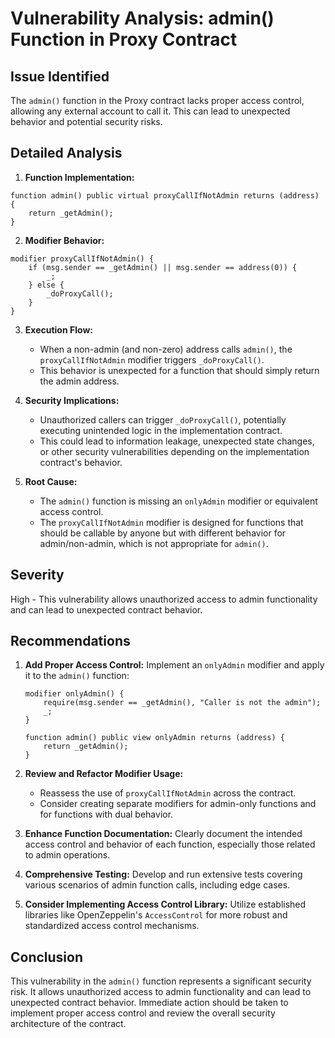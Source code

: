 # Vulnerability Analysis: admin() Function in Proxy Contract

## Issue Identified
The `admin()` function in the Proxy contract lacks proper access control, allowing any external account to call it. This can lead to unexpected behavior and potential security risks.

## Detailed Analysis

1. **Function Implementation:**
```solidity
function admin() public virtual proxyCallIfNotAdmin returns (address) {
    return _getAdmin();
}
```

2. **Modifier Behavior:**
```solidity
modifier proxyCallIfNotAdmin() {
    if (msg.sender == _getAdmin() || msg.sender == address(0)) {
        _;
    } else {
        _doProxyCall();
    }
}
```

3. **Execution Flow:**
   - When a non-admin (and non-zero) address calls `admin()`, the `proxyCallIfNotAdmin` modifier triggers `_doProxyCall()`.
   - This behavior is unexpected for a function that should simply return the admin address.

4. **Security Implications:**
   - Unauthorized callers can trigger `_doProxyCall()`, potentially executing unintended logic in the implementation contract.
   - This could lead to information leakage, unexpected state changes, or other security vulnerabilities depending on the implementation contract's behavior.

5. **Root Cause:**
   - The `admin()` function is missing an `onlyAdmin` modifier or equivalent access control.
   - The `proxyCallIfNotAdmin` modifier is designed for functions that should be callable by anyone but with different behavior for admin/non-admin, which is not appropriate for `admin()`.

## Severity
High - This vulnerability allows unauthorized access to admin functionality and can lead to unexpected contract behavior.

## Recommendations

1. **Add Proper Access Control:**
   Implement an `onlyAdmin` modifier and apply it to the `admin()` function:
   ```solidity
   modifier onlyAdmin() {
       require(msg.sender == _getAdmin(), "Caller is not the admin");
       _;
   }

   function admin() public view onlyAdmin returns (address) {
       return _getAdmin();
   }
   ```

2. **Review and Refactor Modifier Usage:**
   - Reassess the use of `proxyCallIfNotAdmin` across the contract.
   - Consider creating separate modifiers for admin-only functions and for functions with dual behavior.

3. **Enhance Function Documentation:**
   Clearly document the intended access control and behavior of each function, especially those related to admin operations.

4. **Comprehensive Testing:**
   Develop and run extensive tests covering various scenarios of admin function calls, including edge cases.

5. **Consider Implementing Access Control Library:**
   Utilize established libraries like OpenZeppelin's `AccessControl` for more robust and standardized access control mechanisms.

## Conclusion
This vulnerability in the `admin()` function represents a significant security risk. It allows unauthorized access to admin functionality and can lead to unexpected contract behavior. Immediate action should be taken to implement proper access control and review the overall security architecture of the contract.
